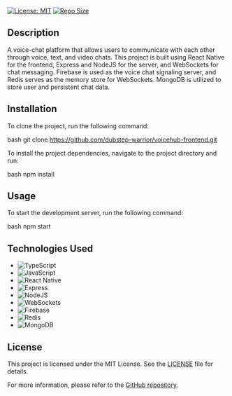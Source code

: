 [![License: MIT](https://img.shields.io/badge/License-MIT-yellow.svg)](https://opensource.org/licenses/MIT)
[![Repo Size](https://img.shields.io/github/repo-size/username/repo-name.svg)](https://github.com/dubstep-warrior/voicehub-frontend)

## Description

A voice-chat platform that allows users to communicate with each other through voice, text, and video chats. This project is built using React Native for the frontend, Express and NodeJS for the server, and WebSockets for chat messaging. Firebase is used as the voice chat signaling server, and Redis serves as the memory store for WebSockets. MongoDB is utilized to store user and persistent chat data.

## Installation

To clone the project, run the following command:

bash
git clone https://github.com/dubstep-warrior/voicehub-frontend.git


To install the project dependencies, navigate to the project directory and run:

bash
npm install


## Usage

To start the development server, run the following command:

bash
npm start


## Technologies Used

- ![TypeScript](https://img.shields.io/badge/-TypeScript-007ACC?logo=typescript&logoColor=white)
- ![JavaScript](https://img.shields.io/badge/-JavaScript-F7DF1E?logo=javascript&logoColor=black)
- ![React Native](https://img.shields.io/badge/-React%20Native-61DAFB?logo=react&logoColor=black)
- ![Express](https://img.shields.io/badge/-Express-000000?logo=express&logoColor=white)
- ![NodeJS](https://img.shields.io/badge/-Node.js-339933?logo=node.js&logoColor=white)
- ![WebSockets](https://img.shields.io/badge/-WebSockets-777777?logo=socket.io&logoColor=white)
- ![Firebase](https://img.shields.io/badge/-Firebase-FFCA28?logo=firebase&logoColor=black)
- ![Redis](https://img.shields.io/badge/-Redis-DC382D?logo=redis&logoColor=white)
- ![MongoDB](https://img.shields.io/badge/-MongoDB-47A248?logo=mongodb&logoColor=white)

## License

This project is licensed under the MIT License. See the [LICENSE](LICENSE) file for details.

For more information, please refer to the [GitHub repository](https://github.com/dubstep-warrior/voicehub-frontend.git).